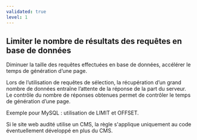```yaml
---
validated: true
level: 1
---
```


## Limiter le nombre de résultats des requêtes en base de données

Diminuer la taille des requêtes effectuées en base de données, accélérer le temps de génération d’une page.

Lors de l’utilisation de requêtes de sélection, la récupération d’un grand nombre de données entraîne l’attente de la réponse de la part du serveur. Le contrôle du nombre de réponses obtenues permet de contrôler le temps de génération d’une page.

Exemple pour MySQL : utilisation de LIMIT et OFFSET.

Si le site web audité utilise un CMS, la règle s'applique uniquement au code éventuellement développé en plus du CMS.
